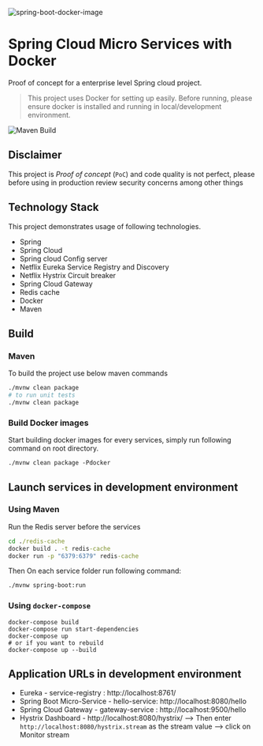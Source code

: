 ![spring-boot-docker-image](https://user-images.githubusercontent.com/2969035/77563922-4f230180-6e98-11ea-8ca8-515cd7abc79d.png)

# Spring Cloud Micro Services with Docker

Proof of concept for a enterprise level Spring cloud project.

> This project uses Docker for setting up easily. 
> Before running, please ensure docker is installed and running in local/development environment.

![Maven Build](https://github.com/rdangi/spring-cloud-micro-services/workflows/Maven%20Build/badge.svg)

## Disclaimer

This project is *Proof of concept* (`PoC`) and code quality is not perfect, please before using in production review security concerns among other things

## Technology Stack
This project demonstrates usage of following technologies. 

* Spring
* Spring Cloud
* Spring cloud Config server 
* Netflix Eureka Service Registry and Discovery
* Netflix Hystrix Circuit breaker
* Spring Cloud Gateway
* Redis cache
* Docker
* Maven

## Build

### Maven

To build the project use below maven commands

```sh
./mvnw clean package
# to run unit tests
./mvnw clean package
```

### Build Docker images

Start building docker images for every services, simply run following command on root directory.

```shell
./mvnw clean package -Pdocker
```

## Launch services in development environment

### Using Maven

Run the Redis server before the services
```cmd
cd ./redis-cache
docker build . -t redis-cache
docker run -p "6379:6379" redis-cache
```
Then On each service folder run following command:

```sh
./mvnw spring-boot:run
```

### Using `docker-compose`

```shell
docker-compose build
docker-compose run start-dependencies
docker-compose up
# or if you want to rebuild
docker-compose up --build
```

## Application URLs in development environment

* Eureka - service-registry : http://localhost:8761/
* Spring Boot Micro-Service - hello-service: http://localhost:8080/hello
* Spring Cloud Gateway - gateway-service : http://localhost:9500/hello
* Hystrix Dashboard - http://localhost:8080/hystrix/ --> Then enter `http://localhost:8080/hystrix.stream` as the stream value --> click on Monitor stream
